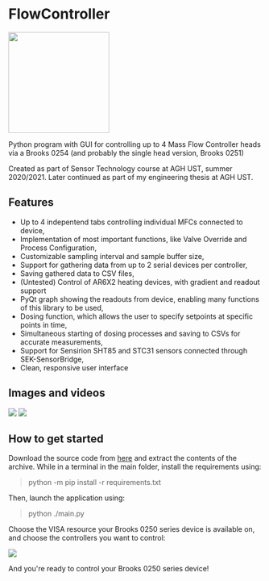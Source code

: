 # FlowController
<img src="https://imgur.com/PPXVbj0.jpg" width="200" height="200">

Python program with GUI for controlling up to 4 Mass Flow Controller heads via a Brooks 0254 (and probably the single head version, Brooks 0251)

Created as part of Sensor Technology course at AGH UST, summer 2020/2021. Later continued as part of my engineering thesis at AGH UST.

## Features
- Up to 4 indepentend tabs controlling individual MFCs connected to device,
- Implementation of most important functions, like Valve Override and Process Configuration,
- Customizable sampling interval and sample buffer size,
- Support for gathering data from up to 2 serial devices per controller,
- Saving gathered data to CSV files,
- (Untested) Control of AR6X2 heating devices, with gradient and readout support
- PyQt graph showing the readouts from device, enabling many functions of this library to be used, 
- Dosing function, which allows the user to specify setpoints at specific points in time,
- Simultaneous starting of dosing processes and saving to CSVs for accurate measurements,
- Support for Sensirion SHT85 and STC31 sensors connected through SEK-SensorBridge,
- Clean, responsive user interface

## Images and videos
![](https://imgur.com/H9ce9ma.jpg)
![](https://imgur.com/wgDWdvY.jpg)

## How to get started 
Download the source code from [here](https://github.com/Soberat/FlowController/archive/refs/heads/main.zip) and extract the contents of the archive.
While in a terminal in the main folder, install the requirements using:
> python -m pip install -r requirements.txt

Then, launch the application using:

> python ./main.py

Choose the VISA resource your Brooks 0250 series device is available on, and choose the controllers you want to control:

![](https://imgur.com/HabmBeW.jpg)

And you're ready to control your Brooks 0250 series device!

